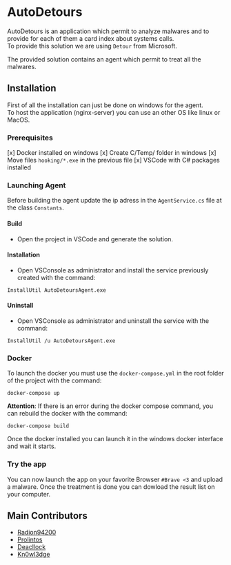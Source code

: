 # AutoDetours
AutoDetours is an application which permit to analyze malwares and to provide
for each of them a card index about systems calls.  
To provide this solution we are using `Detour`  from Microsoft.  

The provided solution contains an agent which permit to treat all the malwares.

## Installation
First of all the installation can just be done on windows for the agent.  
To host the application (nginx-server) you can use an other OS like linux or
MacOS.

### Prerequisites
[x] Docker installed on windows
[x] Create C/Temp/ folder in windows
[x] Move files `hooking/*.exe` in the previous file
[x] VSCode with C# packages installed

### Launching Agent
Before building the agent update the ip adress in the `AgentService.cs` file
at the class `Constants`.

#### Build
- Open the project in VSCode and generate the solution.

#### Installation
- Open VSConsole as administrator and install the service previously created
with the command:
```
InstallUtil AutoDetoursAgent.exe
```

#### Uninstall
- Open VSConsole as administrator and uninstall the service with the command:
```
InstallUtil /u AutoDetoursAgent.exe
```

### Docker
To launch the docker you must use the `docker-compose.yml` in the root folder
of the project with the command:
```
docker-compose up
```

**Attention**: If there is an error during the docker compose command, you can
rebuild the docker with the command:
```
docker-compose build
```

Once the docker installed you can launch it in the windows docker interface and
wait it starts.

### Try the app
You can now launch the app on your favorite Browser `#Brave <3` and upload a
malware. Once the treatment is done you can dowload the result list on your
computer.

## Main Contributors
- [Radion94200](https://github.com/Radion94200)
- [Prolintos](https://github.com/Prolintos)
- [Deacllock](https://github.com/Deacllock)
- [Kn0wl3dge](https://github.com/Kn0wl3dge)
